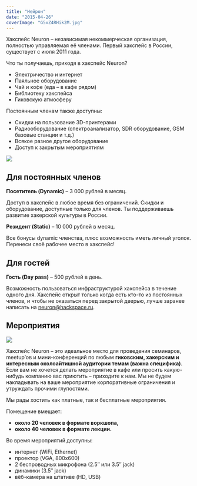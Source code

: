 ```yaml
---
title: "Нейрон"
date: "2015-04-26"
coverImage: "G5xZ4RHik2M.jpg"
---
```


Хакспейс Neuron – независимая некоммерческая организация, полностью управляемая её членами. Первый хакспейс в России, существует с июля 2011 года.

Что ты получаешь, приходя в хакспейс Neuron?

- Электричество и интернет
- Паяльное оборудование
- Чай и кофе (еда – в кафе рядом)
- Библиотеку хакспейса
- Гиковскую атмосферу

Постоянным членам также доступны:

- Скидки на пользование 3D-принтерами
- Радиооборудование (спектроанализатор, SDR оборудование, GSM базовые станции и т.д.)
- Всякое разное другое оборудование
- Доступ к закрытым мероприятиям

![](http://neuronspace.ru/wp/wp-content/uploads/2013/03/650x468xsoldering-650x468.jpg.pagespeed.ic.1-WQnZtW_e.webp)

## Для постоянных членов

**Посетитель (Dynamic)** – 3 000 рублей в месяц.

Доступ в хакспейс в любое время без ограничений. Скидки и оборудование, доступные только для членов. Ты поддерживаешь развитие хакерской культуры в России.

**Резидент (Static)** – 10 000 рублей в месяц.

Все бонусы dynamic членства, плюс возможность иметь личный уголок. Перенеси своё рабочее место в хакспейс!

## Для гостей

**Гость (Day pass)** – 500 рублей в день.

Возможность пользоваться инфраструктурой хакспейса в течение одного дня. Хакспейс открыт только когда есть кто-то из постоянных членов, и чтобы не оказаться перед закрытой дверью, лучше заранее написать на [neuron@hackspace.ru](mailto:neuron@hackspace.ru). 

## Мероприятия

[![](http://neuronspace.ru/wp/wp-content/uploads/2013/03/650x488ximage007_1-650x488.jpg.pagespeed.ic.r0AvHDsH8N.webp)](http://neuronspace.ru/wp/wp-content/uploads/2013/03/image007_1.jpg)

Хакспейс Neuron – это идеальное место для проведения семинаров, meetup’ов и мини-конференций по любым **гиковским, хакерским и интересным околоайтишной аудитории темам (важна специфика)**. Если вам не хочется делать мероприятие в кафе или просить какую-нибудь компанию вас приютить – приходите к нам. Мы не будем накладывать на ваше мероприятие корпоративные ограничения и утруждать прочими глупостями.

Мы рады хостить как платные, так и бесплатные мероприятия.

Помещение вмещает:

- **около 20 человек в формате воркшопа,**
- **около 40 человек в формате лекции.**

Во время мероприятий доступны:

- интернет (WiFi, Ethernet)
- проектор (VGA, 800х600)
- 2 беспроводных микрофона (2.5″ или 3.5″ jack)
- динамики (3.5″ jack)
- вёб-камера на штативе (HD, USB)
